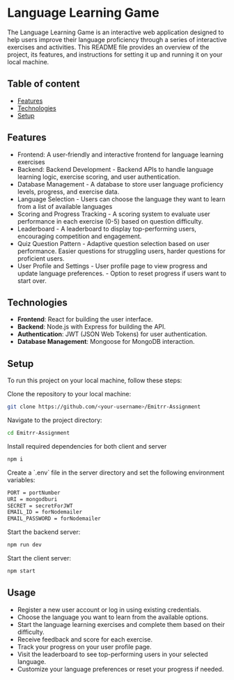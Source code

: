 # Language Learning Game

The Language Learning Game is an interactive web application designed to
help users improve their language proficiency through a series of
interactive exercises and activities. This README file provides an
overview of the project, its features, and instructions for setting it
up and running it on your local machine.

## Table of content

- [Features](#features)
- [Technologies](#technologies)
- [Setup](#setup)

## Features

- Frontend: A user-friendly and interactive frontend for language learning exercises
- Backend: Backend Development - Backend APIs to handle language learning logic, exercise scoring, and user authentication.
-  Database Management - A database to store user language proficiency levels, progress, and exercise data.
- Language Selection - Users can choose the language they want to learn from a list of available languages
- Scoring and Progress Tracking - A scoring system to evaluate user performance in each exercise (0-5) based on question difficulty.
- Leaderboard - A leaderboard to display top-performing users, encouraging competition and engagement.
- Quiz Question Pattern - Adaptive question selection based on user performance. Easier questions for struggling users, harder questions for proficient users.
- User Profile and Settings - User profile page to view progress and update language preferences. - Option to reset progress if users want to start over.

## Technologies

- **Frontend**: React for building the user interface.
- **Backend**: Node.js with Express for building the API.
- **Authentication**: JWT (JSON Web Tokens) for user authentication.
- **Database Management**: Mongoose for MongoDB interaction.

## Setup

To run this project on your local machine, follow these steps:

Clone the repository to your local machine:

```bash
git clone https://github.com/<your-username>/Emitrr-Assignment
```

Navigate to the project directory:

```bash
cd Emitrr-Assignment
```

Install required dependencies for both client and server

```bash
npm i
```

Create a \`.env\` file in the server directory and set the following environment variables:

```bash
PORT = portNumber
URI = mongodburi
SECRET = secretForJWT
EMAIL_ID = forNodemailer
EMAIL_PASSWORD = forNodemailer 
```

Start the backend server:

```bash
npm run dev
```

Start the client server:

```bash
npm start
```

## Usage

- Register a new user account or log in using existing credentials.
- Choose the language you want to learn from the available options. 
- Start the language learning exercises and complete them based on their difficulty.
- Receive feedback and score for each exercise.
- Track your progress on your user profile page.
- Visit the leaderboard to see top-performing users in your selected language.
- Customize your language preferences or reset your progress if needed.


